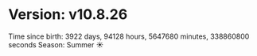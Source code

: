 # Version: v10.8.26
Time since birth: 3922 days, 94128 hours, 5647680 minutes, 338860800 seconds
Season: Summer ☀️
